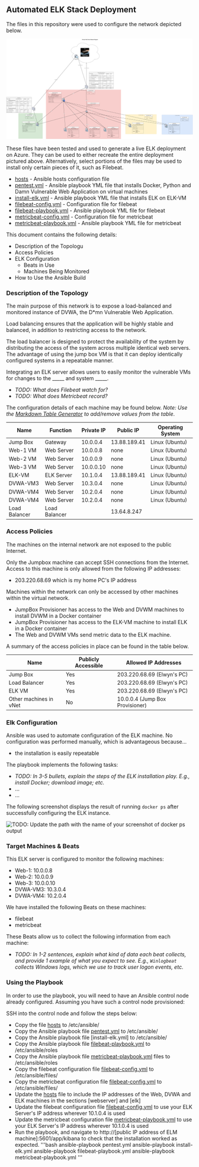 ## Automated ELK Stack Deployment

The files in this repository were used to configure the network depicted below.

![ELK Project](Images/network_diagram.png)

These files have been tested and used to generate a live ELK deployment on Azure. They can be used to either recreate the entire deployment pictured above. Alternatively, select portions of the files may be used to install only certain pieces of it, such as Filebeat.

  - [hosts](Ansible/hosts) - Ansible hosts configuration file
  - [pentest.yml](Ansible/pentest.yml) - Ansible playbook YML file that installs Docker, Python and Damn Vulnerable Web Application on virtual machines
  - [install-elk.yml](Ansible/install-elk.yml) - Ansible playbook YML file that installs ELK on ELK-VM
  - [filebeat-config.yml](Ansible/filebeat/filebeat-config.yml) - Configuration file for filebeat
  - [filebeat-playbook.yml](Ansible/filebeat/filebeat-playbook.yml) - Ansible playbook YML file for filebeat
  - [metricbeat-config.yml](Ansible/metricbeat/metricbeat-config.yml) - Configuration file for metricbeat
  - [metricbeat-playbook.yml](Ansible/metricbeat/metricbeat-playbook.yml) - Ansible playbook YML file for metricbeat
 
This document contains the following details:
- Description of the Topologu
- Access Policies
- ELK Configuration
  - Beats in Use
  - Machines Being Monitored
- How to Use the Ansible Build


### Description of the Topology

The main purpose of this network is to expose a load-balanced and monitored instance of DVWA, the D\*mn Vulnerable Web Application.

Load balancing ensures that the application will be highly stable and balanced, in addition to restricting access to the network.

The load balancer is designed to protect the availability of the system by distributing the access of the system across multiple identical web servers. 
The advantage of using the jump box VM is that it can deploy identically configured systems in a repeatable manner.

Integrating an ELK server allows users to easily monitor the vulnerable VMs for changes to the _____ and system _____.
- _TODO: What does Filebeat watch for?_
- _TODO: What does Metricbeat record?_

The configuration details of each machine may be found below.
_Note: Use the [Markdown Table Generator](http://www.tablesgenerator.com/markdown_tables) to add/remove values from the table_.

| Name     | Function   | Private IP | Public IP        | Operating System |
|----------|------------|------------|------------------|------------------|
| Jump Box | Gateway    | 10.0.0.4   | 13.88.189.41     | Linux (Ubuntu)   |
| Web-1 VM | Web Server | 10.0.0.8   | none             | Linux (Ubuntu)   |
| Web-2 VM | Web Server | 10.0.0.9   | none             | Linux (Ubuntu)   |
| Web-3 VM | Web Server | 10.0.0.10  | none             | Linux (Ubuntu)   |
| ELK-VM   | ELK Server | 10.1.0.4   | 13.88.189.41     | Linux (Ubuntu)   |
| DVWA-VM3 | Web Server | 10.3.0.4   | none             | Linux (Ubuntu)   |
| DVWA-VM4 | Web Server | 10.2.0.4   | none             | Linux (Ubuntu)   |
| DVWA-VM4 | Web Server | 10.2.0.4   | none             | Linux (Ubuntu)   |
| Load Balancer | Load Balancer |    | 13.64.8.247      | | 

### Access Policies

The machines on the internal network are not exposed to the public Internet. 

Only the Jumpbox machine can accept SSH connections from the Internet. Access to this machine is only allowed from the following IP addresses:
- 203.220.68.69 which is my home PC's IP address

Machines within the network can only be accessed by other machines within the virtual network.
- JumpBox Provisioner has access to the Web and DVWM machines to install DVWM in a Docker container
- JumpBox Provisioner has access to the ELK-VM machine to install ELK in a Docker container 
- The Web and DVWM VMs send metric data to the ELK machine.

A summary of the access policies in place can be found in the table below.

| Name                   | Publicly Accessible | Allowed IP Addresses           |
|------------------------|---------------------|---------------------------------|
| Jump Box               | Yes                 | 203.220.68.69 (Elwyn's PC)      |
| Load Balancer          | Yes                 | 203.220.68.69 (Elwyn's PC)      |
| ELK VM                 | Yes                 | 203.220.68.69 (Elwyn's PC)      |
| Other machines in vNet | No                  | 10.0.0.4 (Jump Box Provisioner) |

### Elk Configuration

Ansible was used to automate configuration of the ELK machine. No configuration was performed manually, which is advantageous because...
- the installation is easily repeatable

The playbook implements the following tasks:
- _TODO: In 3-5 bullets, explain the steps of the ELK installation play. E.g., install Docker; download image; etc._
- ...
- ...

The following screenshot displays the result of running `docker ps` after successfully configuring the ELK instance.

![TODO: Update the path with the name of your screenshot of docker ps output](Images/docker_ps_output.png)

### Target Machines & Beats
This ELK server is configured to monitor the following machines:
- Web-1: 10.0.0.8
- Web-2: 10.0.0.9
- Web-3: 10.0.0.10
- DVWA-VM3: 10.3.0.4
- DVWA-VM4: 10.2.0.4

We have installed the following Beats on these machines:
- filebeat
- metricbeat

These Beats allow us to collect the following information from each machine:
- _TODO: In 1-2 sentences, explain what kind of data each beat collects, and provide 1 example of what you expect to see. E.g., `Winlogbeat` collects Windows logs, which we use to track user logon events, etc._

### Using the Playbook
In order to use the playbook, you will need to have an Ansible control node already configured. Assuming you have such a control node provisioned: 

SSH into the control node and follow the steps below:
- Copy the file [hosts](Ansible/hosts) to /etc/ansible/
- Copy the Ansible playbook file [pentest.yml](Ansible/pentest.yml) to /etc/ansible/
- Copy the Ansible playbook file [install-elk.yml] to /etc/ansible/
- Copy the Ansible playbook file [filebeat-playbook.yml](Ansible/filebeat/filebeat-playbook.yml) to /etc/ansible/roles
- Copy the Ansible playbook file [metricbeat-playbook.yml](Ansible/metricbeat/metricbeat-playbook.yml) files to /etc/ansible/roles
- Copy the filebeat configuration file [filebeat-config.yml](Ansible/filebeat/filebeat-config.yml) to /etc/ansible/files/
- Copy the metricbeat configuration file [filebeat-config.yml](Ansible/filebeat/filebeat-config.yml) to /etc/ansible/files/
- Update the [hosts](Ansible/hosts) file to include the IP addresses of the Web, DVWA and ELK machines in the sections [webserver] and [elk]
- Update the filebeat configuration file [filebeat-config.yml](Ansible/filebeat/filebeat-config.yml) to use your ELK Server's IP address wherever 10.1.0.4 is used
- Update the metricbeat configuration file [metricbeat-playbook.yml](Ansible/metricbeat/metricbeat-playbook.yml) to use your ELK Server's IP address wherever 10.1.0.4 is used
- Run the playbook, and navigate to http://[public IP address of ELM machine]:5601/app/kibana to check that the installation worked as expected.
'''bash
ansible-playbook pentest.yml
ansible-playbook install-elk.yml
ansible-playbook filebeat-playbook.yml
ansible-playbook metricbeat-playbook.yml
'''

